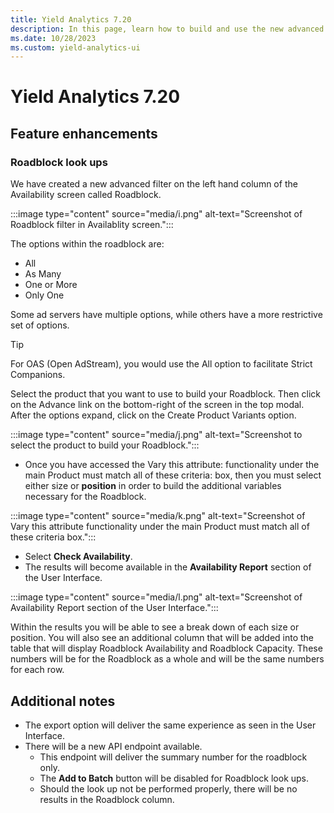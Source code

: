 ```yaml
---
title: Yield Analytics 7.20
description: In this page, learn how to build and use the new advanced filter in the Availability screen called Roadblock.
ms.date: 10/28/2023
ms.custom: yield-analytics-ui
---
```


# Yield Analytics 7.20

## Feature enhancements

### Roadblock look ups

We have created a new advanced filter on the left hand column of the Availability screen called Roadblock.

:::image type="content" source="media/i.png" alt-text="Screenshot of Roadblock filter in Availablity screen.":::

The options within the roadblock are:

- All
- As Many
- One or More
- Only One

Some ad servers have multiple options, while others have a more restrictive set of options.

> [!TIP]
> For OAS (Open AdStream), you would use the All option to facilitate Strict Companions.
>
> Select the product that you want to use to build your Roadblock. Then click on the Advance link on the bottom-right of the screen in the top modal. After the options expand, click on the Create Product Variants option.

:::image type="content" source="media/j.png" alt-text="Screenshot to select the product to build your Roadblock.":::

- Once you have accessed the Vary this attribute: functionality under the main Product must match all of these criteria: box, then you must select either size or **position** in order to build the additional variables necessary for the Roadblock.

:::image type="content" source="media/k.png" alt-text="Screenshot of Vary this attribute functionality under the main Product must match all of these criteria box.":::

- Select **Check Availability**.
- The results will become available in the **Availability Report** section of the User Interface.

:::image type="content" source="media/l.png" alt-text="Screenshot of Availability Report section of the User Interface.":::

Within the results you will be able to see a break down of each size or position. You will also see an additional column that will be added into the table that will display Roadblock Availability and Roadblock Capacity. These numbers will be for the Roadblock as a whole and will be the same numbers for each row.

## Additional notes

- The export option will deliver the same experience as seen in the User Interface.
- There will be a new API endpoint available.
  - This endpoint will deliver the summary number for the roadblock only.
  - The **Add to Batch** button will be disabled for Roadblock look ups.
  - Should the look up not be performed properly, there will be no results in the Roadblock column.

